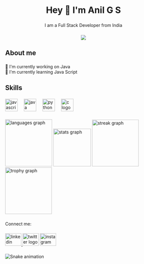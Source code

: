 <h1 align="center">Hey 👋 I'm Anil G S</h1>

###

<p align="center">I am a Full Stack Developer from India</p>

###

<div align="center">
  <img src="https://visitor-badge.laobi.icu/badge?page_id=Anilgsannalingappanavar.Anilgsannalingappanavar&"  />
</div>

###

<h2 align="left">About me</h2>

###

<p align="left">🔭 I'm currently working on Java<br> 🌱 I'm currently learning Java Script</p>

###

<h2 align="left">Skills</h2>

###

<div align="left">
  <img src="https://cdn.jsdelivr.net/gh/devicons/devicon/icons/javascript/javascript-original.svg" height="40" alt="javascript logo"  />
  <img width="12" />
  <img src="https://cdn.jsdelivr.net/gh/devicons/devicon/icons/java/java-original.svg" height="40" alt="java logo"  />
  <img width="12" />
  <img src="https://cdn.jsdelivr.net/gh/devicons/devicon/icons/python/python-original.svg" height="40" alt="python logo"  />
  <img width="12" />
  <img src="https://cdn.jsdelivr.net/gh/devicons/devicon/icons/c/c-original.svg" height="40" alt="c logo"  />
</div>

###

<div align="left">
  <img src="https://github-readme-stats.vercel.app/api/top-langs?username=Anilgsannalingappanavar&locale=en&hide_title=false&layout=compact&card_width=320&langs_count=20&theme=dark&hide_border=false&order=2" height="151" alt="languages graph"  />
  <img src="https://github-readme-stats.vercel.app/api?username=Anilgsannalingappanavar&hide_title=false&hide_rank=false&show_icons=true&include_all_commits=true&count_private=true&disable_animations=false&theme=dark&locale=en&hide_border=false&order=1" height="121" alt="stats graph"  />
  <img src="https://streak-stats.demolab.com?user=Anilgsannalingappanavar&locale=en&mode=daily&theme=dark&hide_border=false&border_radius=5&order=3" height="150" alt="streak graph"  />
  <img src="https://github-profile-trophy.vercel.app?username=Anilgsannalingappanavar&theme=dark_lover&column=-1&row=1&margin-w=8&margin-h=8&no-bg=false&no-frame=false&order=4" height="150" alt="trophy graph"  />
</div>

###

<p align="left">Connect me:</p>

###

<div align="left">
  <a href="https://www.linkedin.com/in/anil-g-sannalingappanavar-561103335?utm_source=share&utm_campaign=share_via&utm_content=profile&utm_medium=android_app" target="_blank">
    <img src="https://raw.githubusercontent.com/maurodesouza/profile-readme-generator/master/src/assets/icons/social/linkedin/default.svg" width="52" height="40" alt="linkedin logo"  />
  </a>
  <img src="https://raw.githubusercontent.com/maurodesouza/profile-readme-generator/master/src/assets/icons/social/twitter/default.svg" width="52" height="40" alt="twitter logo"  />
  <img src="https://raw.githubusercontent.com/maurodesouza/profile-readme-generator/master/src/assets/icons/social/instagram/default.svg" width="52" height="40" alt="instagram logo"  />
</div>

###

<img src="https://raw.githubusercontent.com/Anilgsannalingappanavar/Anilgsannalingappanavar/output/snake.svg" alt="Snake animation" />

###
